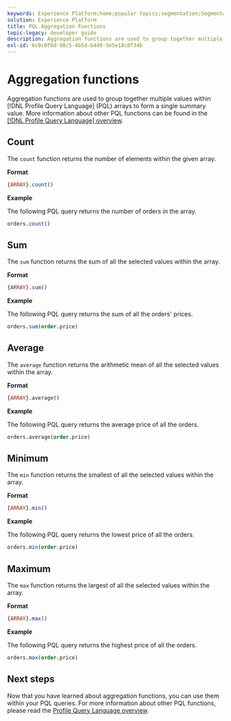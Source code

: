 ```yaml
---
keywords: Experience Platform;home;popular topics;segmentation;Segmentation;Segmentation Service;pql;PQL;Profile Query Language;aggregation functions;aggregation;
solution: Experience Platform
title: PQL Aggregation Functions
topic-legacy: developer guide
description: Aggregation functions are used to group together multiple values within Profile Query Language (PQL) arrays to form a single summary value.
exl-id: 6c0c0f6d-98c5-4b5d-b440-3e5e18c0f34b
---
```

# Aggregation functions

Aggregation functions are used to group together multiple values within [!DNL Profile Query Language] (PQL) arrays to form a single summary value. More information about other PQL functions can be found in the [[!DNL Profile Query Language] overview](./overview.md).

## Count

The `count` function returns the number of elements within the given array.

**Format**

```sql
{ARRAY}.count()
```

**Example**

The following PQL query returns the number of orders in the array.

```sql
orders.count()
```

## Sum

The `sum` function returns the sum of all the selected values within the array.

**Format**

```sql
{ARRAY}.sum()
```

**Example**

The following PQL query returns the sum of all the orders' prices.

```sql
orders.sum(order.price)
```

## Average

The `average` function returns the arithmetic mean of all the selected values within the array.

**Format**

```sql
{ARRAY}.average()
```

**Example**

The following PQL query returns the average price of all the orders.

```sql
orders.average(order.price)
```

## Minimum

The `min` function returns the smallest of all the selected values within the array.

**Format**

```sql
{ARRAY}.min()
```

**Example**

The following PQL query returns the lowest price of all the orders.

```sql
orders.min(order.price)
```

## Maximum

The `max` function returns the largest of all the selected values within the array.

**Format**

```sql
{ARRAY}.max()
```

**Example**

The following PQL query returns the highest price of all the orders.

```sql
orders.max(order.price)
```

## Next steps

Now that you have learned about aggregation functions, you can use them within your PQL queries. For more information about other PQL functions, please read the [Profile Query Language overview](./overview.md).
